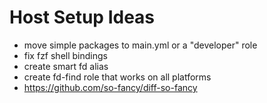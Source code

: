 # Host Setup Ideas
- move simple packages to main.yml or a "developer" role
- fix fzf shell bindings
- create smart fd alias
- create fd-find role that works on all platforms
- https://github.com/so-fancy/diff-so-fancy

